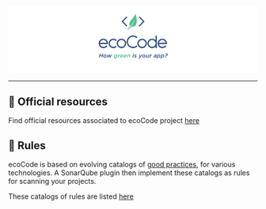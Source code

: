 ![Logo](resources/logo-large.png)

---

## 🌠 Official resources

Find official resources associated to ecoCode project [here](resources)

## 📜 Rules

ecoCode is based on evolving catalogs of [good practices](rules), for various technologies. A SonarQube plugin then implement these catalogs as rules for scanning your projects.

These catalogs of rules are listed [here](rules)